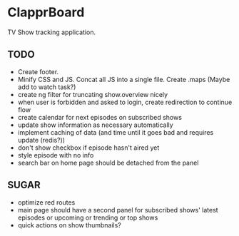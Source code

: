 # ClapprBoard

TV Show tracking application.

## TODO

- Create footer.
- Minify CSS and JS. Concat all JS into a single file. Create .maps (Maybe add to watch task?)
- create ng filter for truncating show.overview nicely
- when user is forbidden and asked to login, create redirection to continue flow
- create calendar for next episodes on subscribed shows
- update show information as necessary automatically
- implement caching of data (and time until it goes bad and requires update (redis?))
- don't show checkbox if episode hasn't aired yet
- style episode with no info
- search bar on home page should be detached from the panel

## SUGAR

- optimize red routes
- main page should have a second panel for subscribed shows' latest episodes or upcoming or trending or top shows
- quick actions on show thumbnails?